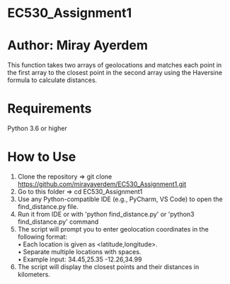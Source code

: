 # EC530_Assignment1
# Author: Miray Ayerdem
This function takes two arrays of geolocations and matches each point in the first array to the closest point in the second array using the Haversine formula to calculate distances.

# **Requirements**
Python 3.6 or higher

# **How to Use**

1. Clone the repository => git clone https://github.com/mirayayerdem/EC530_Assignment1.git  
2. Go to this folder => cd EC530_Assignment1  
3. Use any Python-compatible IDE (e.g., PyCharm, VS Code) to open the find_distance.py file.  
4. Run it from IDE or with 'python find_distance.py' or 'python3 find_distance.py' command
5. The script will prompt you to enter geolocation coordinates in the following format:  
	•	Each location is given as <latitude,longitude>.  
	•	Separate multiple locations with spaces.  
	•	Example input: 34.45,25.35 -12.26,34.99  
6. The script will display the closest points and their distances in kilometers.  
